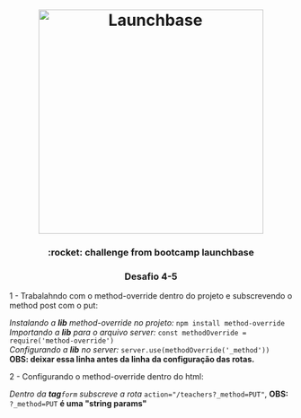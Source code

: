 <h1 align="center">
    <img alt="Launchbase" src="https://storage.googleapis.com/golden-wind/bootcamp-launchbase/logo.png" width="400px" />
</h1>

<h3 align="center">
     :rocket: challenge from bootcamp launchbase
</h3>

<h3 align="center">
     Desafio 4-5
</h3>
 1 - Trabalahndo com o method-override dentro do projeto e subscrevendo o method post com o put:

  *Instalando a **lib** method-override no projeto:* ``npm install method-override``<br />
  *Importando a **lib** para o arquivo server:* ``const methodOverride = require('method-override')``<br />
  *Configurando a **lib** no server:* ``server.use(methodOverride('_method')) `` **OBS: deixar essa linha antes da linha da configuração das rotas.**<br />

  2 - Configurando o method-override dentro do html:

  *Dentro da **tag**``form`` subscreve a rota* ``action="/teachers?_method=PUT"``, **OBS:** ``?_method=PUT`` **é uma "string params"**



